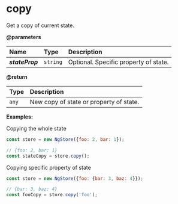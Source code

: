 # copy

Get a copy of current state.

**@parameters**

| Name | Type | Description |
| :--- | :--- | :--- |
| _**stateProp**_ | `string` | Optional. Specific property of state. |

**@return**

| Type | Description |
| :--- | :--- |
| `any` | New copy of state or property of state. |

**Examples:**

Copying the whole state

```javascript
const store = new NgStore({foo: 2, bar: 1});

// {foo: 2, bar: 1}
const stateCopy = store.copy();
```

Copying specific property of state

```javascript
const store = new NgStore({foo: {bar: 3, baz: 4}});

// {bar: 3, baz: 4}
const fooCopy = store.copy('foo');
```



